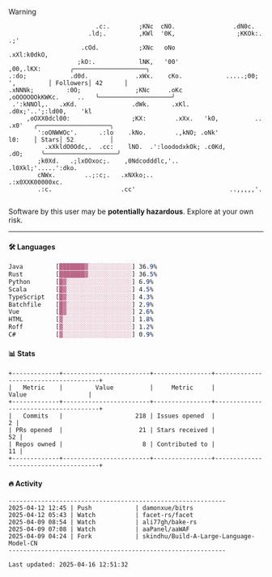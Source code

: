 > [!WARNING]
> ```>                           .'.       .lx,  .;'                 .oo.               
>                         .c:.        ;KNc  cNO.                .dN0c.             
>                       .ld;.         ,KWl  '0K,                 ;KKOk:. .;'       
>                     .cOd.           ;XNc   oNo                 .xXl:k0dkO,       
>                    ;kO:.            lNK,   '00'                 ,00,.lKX:        ╭────────────────────╮
> .:do;            .d0d.             .xWx.    cKo.            .....;00; ',         │ Followers│ 42      │
> .xNNNk;         :0O;               ;KNc     .oKc         ,oOOOOOOkKWKc.     ..   ╰────────────────────╯
>  .':kNNOl,.   .xKd.               .dWk.      .xKl.     .d0x;'..';:ld00,    'kl   
>      ,oOXX0dcl00:                 ;KX:        .xXx.   'kO,          ..    .x0'   ╭────────────────────╮
>         ':oONWWOc'.      .:lo    .kNo.        .,kNO; .oNk'                l0:    │ Stars│ 52          │
>           .xXkldO0Odc,.  .cc:    lNO.  .':loododxkOk; .c0Kd,            .dO;     ╰────────────────────╯
>         ;k0Xd.   .;lxOOxoc;.    ,0Ndcodddlc,'..          .l0Xkl;'.....':dko.     
>         cNWx.        ..;:c;.   .xNXko;..                  .:x0XXK00000xc.        
>         .:c.                   .cc'                          ..,,,,,'.           
>                                                                                  
> ```
> <p>Software by this user may be <b>potentially hazardous</b>. Explore at your own risk.</p>

---

#### 🛠️ Languages
```css
Java         [███████▓░░░░░░░░░░░░] 36.9%
Rust         [███████▓░░░░░░░░░░░░] 36.5%
Python       [█▓░░░░░░░░░░░░░░░░░░] 6.9%
Scala        [█▓░░░░░░░░░░░░░░░░░░] 4.5%
TypeScript   [█▓░░░░░░░░░░░░░░░░░░] 4.3%
Batchfile    [█▓░░░░░░░░░░░░░░░░░░] 2.9%
Vue          [█▓░░░░░░░░░░░░░░░░░░] 2.6%
HTML         [▓░░░░░░░░░░░░░░░░░░░] 1.8%
Roff         [▓░░░░░░░░░░░░░░░░░░░] 1.2%
C#           [▓░░░░░░░░░░░░░░░░░░░] 0.9%
```

#### 📊 Stats
```
+-------------+------------------------+----------------+--------------------------------------+
|   Metric    |         Value          |     Metric     |                Value                 |
+-------------+------------------------+----------------+--------------------------------------+
|   Commits   |                    218 | Issues opened  |                                    2 |
| PRs opened  |                     21 | Stars received |                                   52 |
| Repos owned |                      8 | Contributed to |                                   11 |
+-------------+------------------------+----------------+--------------------------------------+
```

#### 🔥 Activity
```
------------------------------------------------------------
2025-04-12 12:45 | Push            | damonxue/bitrs
2025-04-12 05:43 | Watch           | facet-rs/facet
2025-04-09 08:54 | Watch           | ali77gh/bake-rs
2025-04-09 07:08 | Watch           | aaPanel/aaWAF
2025-04-09 04:24 | Fork            | skindhu/Build-A-Large-Language-Model-CN
------------------------------------------------------------

Last updated: 2025-04-16 12:51:32
```

